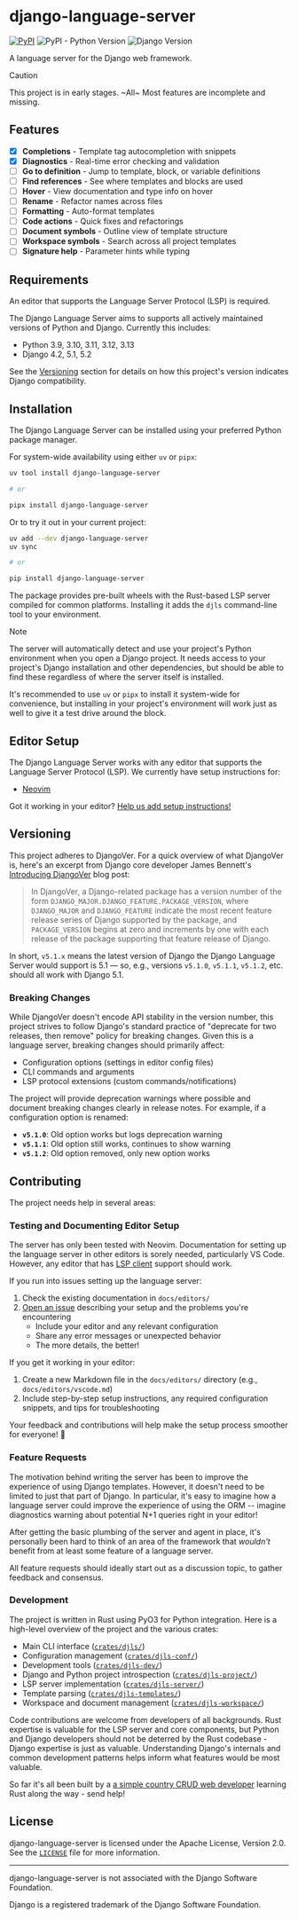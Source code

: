 # django-language-server

<!-- [[[cog
import subprocess
import cog

from noxfile import DJ_VERSIONS
from noxfile import PY_VERSIONS

cog.outl("[![PyPI](https://img.shields.io/pypi/v/django-language-server)](https://pypi.org/project/django-language-server/)")
cog.outl("![PyPI - Python Version](https://img.shields.io/pypi/pyversions/django-language-server)")
cog.outl(f"![Django Version](https://img.shields.io/badge/django-{'%20%7C%20'.join(DJ_VERSIONS)}-%2344B78B?labelColor=%23092E20)")
]]] -->
[![PyPI](https://img.shields.io/pypi/v/django-language-server)](https://pypi.org/project/django-language-server/)
![PyPI - Python Version](https://img.shields.io/pypi/pyversions/django-language-server)
![Django Version](https://img.shields.io/badge/django-4.2%20%7C%205.1%20%7C%205.2%20%7C%20main-%2344B78B?labelColor=%23092E20)
<!-- [[[end]]] -->

A language server for the Django web framework.

> [!CAUTION]
> This project is in early stages. ~All~ Most features are incomplete and missing.

## Features

- [x] **Completions** - Template tag autocompletion with snippets
- [x] **Diagnostics** - Real-time error checking and validation
- [ ] **Go to definition** - Jump to template, block, or variable definitions
- [ ] **Find references** - See where templates and blocks are used
- [ ] **Hover** - View documentation and type info on hover
- [ ] **Rename** - Refactor names across files
- [ ] **Formatting** - Auto-format templates
- [ ] **Code actions** - Quick fixes and refactorings
- [ ] **Document symbols** - Outline view of template structure
- [ ] **Workspace symbols** - Search across all project templates
- [ ] **Signature help** - Parameter hints while typing

## Requirements

An editor that supports the Language Server Protocol (LSP) is required.

The Django Language Server aims to supports all actively maintained versions of Python and Django. Currently this includes:

<!-- [[[cog
import subprocess
import cog

from noxfile import DJ_VERSIONS
from noxfile import PY_VERSIONS

cog.outl(f"- Python {', '.join([version for version in PY_VERSIONS])}")
cog.outl(f"- Django {', '.join([version for version in DJ_VERSIONS if version != 'main'])}")
]]] -->
- Python 3.9, 3.10, 3.11, 3.12, 3.13
- Django 4.2, 5.1, 5.2
<!-- [[[end]]] -->

See the [Versioning](#versioning) section for details on how this project's version indicates Django compatibility.

## Installation

The Django Language Server can be installed using your preferred Python package manager.

For system-wide availability using either `uv` or `pipx`:

```bash
uv tool install django-language-server

# or

pipx install django-language-server
```

Or to try it out in your current project:

```bash
uv add --dev django-language-server
uv sync

# or

pip install django-language-server
```

The package provides pre-built wheels with the Rust-based LSP server compiled for common platforms. Installing it adds the `djls` command-line tool to your environment.

> [!NOTE]
> The server will automatically detect and use your project's Python environment when you open a Django project. It needs access to your project's Django installation and other dependencies, but should be able to find these regardless of where the server itself is installed.
>
> It's recommended to use `uv` or `pipx` to install it system-wide for convenience, but installing in your project's environment will work just as well to give it a test drive around the block.

## Editor Setup

The Django Language Server works with any editor that supports the Language Server Protocol (LSP). We currently have setup instructions for:

- [Neovim](docs/editors/neovim.md)

Got it working in your editor? [Help us add setup instructions!](#testing-and-documenting-editor-setup)

## Versioning

This project adheres to DjangoVer. For a quick overview of what DjangoVer is, here's an excerpt from Django core developer James Bennett's [Introducing DjangoVer](https://www.b-list.org/weblog/2024/nov/18/djangover/) blog post:

> In DjangoVer, a Django-related package has a version number of the form `DJANGO_MAJOR.DJANGO_FEATURE.PACKAGE_VERSION`, where `DJANGO_MAJOR` and `DJANGO_FEATURE` indicate the most recent feature release series of Django supported by the package, and `PACKAGE_VERSION` begins at zero and increments by one with each release of the package supporting that feature release of Django.

In short, `v5.1.x` means the latest version of Django the Django Language Server would support is 5.1 — so, e.g., versions `v5.1.0`, `v5.1.1`, `v5.1.2`, etc. should all work with Django 5.1.

### Breaking Changes

While DjangoVer doesn't encode API stability in the version number, this project strives to follow Django's standard practice of "deprecate for two releases, then remove" policy for breaking changes. Given this is a language server, breaking changes should primarily affect:

- Configuration options (settings in editor config files)
- CLI commands and arguments
- LSP protocol extensions (custom commands/notifications)

The project will provide deprecation warnings where possible and document breaking changes clearly in release notes. For example, if a configuration option is renamed:

- **`v5.1.0`**: Old option works but logs deprecation warning
- **`v5.1.1`**: Old option still works, continues to show warning
- **`v5.1.2`**: Old option removed, only new option works

## Contributing

The project needs help in several areas:

### Testing and Documenting Editor Setup

The server has only been tested with Neovim. Documentation for setting up the language server in other editors is sorely needed, particularly VS Code. However, any editor that has [LSP client](https://langserver.org/#:~:text=for%20more%20information.-,LSP%20clients,opensesame%2Dextension%2Dlanguage_server,-Community%20Discussion%20Forums) support should work.

If you run into issues setting up the language server:

1. Check the existing documentation in `docs/editors/`
2. [Open an issue](../../issues/new) describing your setup and the problems you're encountering
   - Include your editor and any relevant configuration
   - Share any error messages or unexpected behavior
   - The more details, the better!

If you get it working in your editor:

1. Create a new Markdown file in the `docs/editors/` directory (e.g., `docs/editors/vscode.md`)
2. Include step-by-step setup instructions, any required configuration snippets, and tips for troubleshooting

Your feedback and contributions will help make the setup process smoother for everyone! 🙌

### Feature Requests

The motivation behind writing the server has been to improve the experience of using Django templates. However, it doesn't need to be limited to just that part of Django. In particular, it's easy to imagine how a language server could improve the experience of using the ORM -- imagine diagnostics warning about potential N+1 queries right in your editor!

After getting the basic plumbing of the server and agent in place, it's personally been hard to think of an area of the framework that *wouldn't* benefit from at least some feature of a language server.

All feature requests should ideally start out as a discussion topic, to gather feedback and consensus.

### Development

The project is written in Rust using PyO3 for Python integration. Here is a high-level overview of the project and the various crates:

- Main CLI interface ([`crates/djls/`](./crates/djls/))
- Configuration management ([`crates/djls-conf/`](./crates/djls-conf/))
- Development tools ([`crates/djls-dev/`](./crates/djls-dev/))
- Django and Python project introspection ([`crates/djls-project/`](./crates/djls-project/))
- LSP server implementation ([`crates/djls-server/`](./crates/djls-server/))
- Template parsing ([`crates/djls-templates/`](./crates/djls-templates/))
- Workspace and document management ([`crates/djls-workspace/`](./crates/djls-workspace/))

Code contributions are welcome from developers of all backgrounds. Rust expertise is valuable for the LSP server and core components, but Python and Django developers should not be deterred by the Rust codebase - Django expertise is just as valuable. Understanding Django's internals and common development patterns helps inform what features would be most valuable.

So far it's all been built by a [a simple country CRUD web developer](https://youtu.be/7ij_1SQqbVo?si=hwwPyBjmaOGnvPPI&t=53) learning Rust along the way - send help!

## License

django-language-server is licensed under the Apache License, Version 2.0. See the [`LICENSE`](LICENSE) file for more information.

---

django-language-server is not associated with the Django Software Foundation.

Django is a registered trademark of the Django Software Foundation.
